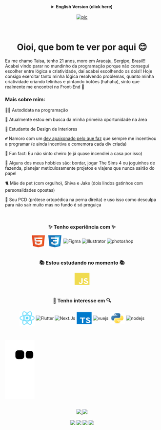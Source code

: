 <!--EN--> 
<details>
  <summary align="center"><strong>English Version (click here)</strong></summary>
  
  <!--GIF-->
  <div align="center"><br>
    <a href = "https://giphy.com/gifs/Pluralsight-computer-technology-coding-L1R1tvI9svkIWwpVYr"><img alt="pic" width="350em" height="200em" title="Credits: Pluralsight" src="https://user-images.githubusercontent.com/61176855/145516952-f1f75741-28ad-4edf-8abc-2aee331c577a.gif"></a>
  </div>
  
  <!--Text and more about me-->
  <h1 align="center"><br>Hey, good to see you here 😊</h1>
  <p>My name is Taisa, I am 21 years old, and I live in Aracaju, Sergipe, Brazil! I ended up in the programming world because I couldn't choose between logic and creativity, so I ended up choosing both! Today I can exercise both my logic solving problems, and my creativity creating screens and painting buttons (hahaha), I feel I really found myself in Front-End 🥰</p>
  
  <h3> More about me:<br></h3>
  <p>👩‍💻 Self-taught in programming</p>
  <p>🎯 I am currently looking for my first opportunity in the area</p>
  <p>🎨 Interior Design Student</p>
  <p>💕 I'm dating a <a href="https://github.com/GabrielF9">passionate developer</a> who has always encouraged me to program (and still encourages and celebrates every div created)</p>
  <p>👃 Fun fact: I can't smell (and I almost burned down the house for it)</p>
  <p>🎈 Some of my hobbies are: embroidery, playing The Sims 4 or farm games, meticulously planning projects and trips that will never get off the ground</p>
  <p>🐈 Pet mom (proudly), Shiva and Jake (two beautiful kittens with opposite personalities)</p>
  <p>🦿 I am disabled people (orthopedic prosthesis in the right leg) and I use this as an excuse not to go out much but deep down it is just laziness</p>
  
<!--Languages and Frameworks with exp, studying and interest-->
<!--Links used: https://devicon.dev/ -->
  <div align="center"><br>
    <h3>✨ I have experience with ✨</h3>
    <img align="center" alt="HTML" title="HTML" height="40" width="50" src="https://raw.githubusercontent.com/devicons/devicon/master/icons/html5/html5-original.svg">
    <img align="center" alt="CSS" title="CSS" height="40" width="50" src="https://raw.githubusercontent.com/devicons/devicon/master/icons/css3/css3-original.svg">
    <img align="center" alt="Figma" title="Figma" height="40" width="50" src="https://cdn.jsdelivr.net/gh/devicons/devicon/icons/figma/figma-original.svg" />
    <img align="center" alt="Illustrator" title="Illustrator" height="40" width="50" src="https://cdn.jsdelivr.net/gh/devicons/devicon/icons/illustrator/illustrator-plain.svg" />
    <img align="center" alt="photoshop" title="Photoshop" height="40" width="50" src="https://cdn.jsdelivr.net/gh/devicons/devicon/icons/photoshop/photoshop-plain.svg" />
  </div>
    
  <div align="center"><br>
    <h3>📚 I am studying at the moment 📚</h3>
    <img align="center" alt="Js" title="JavaScript" height="40" width="50" src="https://raw.githubusercontent.com/devicons/devicon/master/icons/javascript/javascript-plain.svg">
  </div>  
  
  <div align="center"><br>
    <h3>🔎 I am interested in 🔍</h3>
    <img align="center" alt="React" title="React" height="50" width="50" src="https://raw.githubusercontent.com/devicons/devicon/master/icons/react/react-original.svg">
    <img align="center" alt="Flutter" title="Flutter" height="40" width="40" src="https://cdn.jsdelivr.net/gh/devicons/devicon/icons/flutter/flutter-original.svg" />
    <img align="center" alt="Next.Js" title="Next.Js" height="40" width="40" src="https://camo.githubusercontent.com/92ec9eb7eeab7db4f5919e3205918918c42e6772562afb4112a2909c1aaaa875/68747470733a2f2f6173736574732e76657263656c2e636f6d2f696d6167652f75706c6f61642f76313630373535343338352f7265706f7369746f726965732f6e6578742d6a732f6e6578742d6c6f676f2e706e67">
    <img align="center" alt="Ts" title="TypeScript" height="40" width="50" src="https://raw.githubusercontent.com/devicons/devicon/master/icons/typescript/typescript-plain.svg">
    <img align="center" alt="vuejs" title="VueJS" height="40" width="40" src="https://cdn.jsdelivr.net/gh/devicons/devicon/icons/vuejs/vuejs-original.svg" />
    <img align="center" alt="Python" title="Python" height="40" width="50" src="https://raw.githubusercontent.com/devicons/devicon/master/icons/python/python-original.svg">
    <img align="center" alt="nodejs" title="NodeJS" height="50" width="50" src="https://cdn.jsdelivr.net/gh/devicons/devicon/icons/nodejs/nodejs-plain-wordmark.svg"/>
  </div>
  
  
  <div><br></div>
  
##  
  
  <!--Snake-->
  ![Snake animation](https://github.com/taisasoares/taisasoares/blob/output/github-contribution-grid-snake.svg)
  
  <!--Tables of statistics and languages-->
  <!--Links used: https://github.com/anuraghazra/github-readme-stats -->
  <div align="center"><br>
    <a href="https://github.com/taisasoares">
    <img height="180em" src="https://github-readme-stats.vercel.app/api?username=taisasoares&show_icons=true&theme=aura_dark&include_all_commits=true&count_private=true"/>
    <img height="180em" src="https://github-readme-stats.vercel.app/api/top-langs/?username=taisasoares&theme=aura_dark&langs_count=3"/>
  </div>
  
  <div><br></div>
  
  <!--Contact-->
  <!--Links used: https://shields.io/ -->
  <div align="center">
    <a href = "mailto:soares.taisa16@gmail.com"><img src="https://img.shields.io/badge/Gmail-D14836?style=flat&logo=gmail&logoColor=white" target="_blank"></a>
    <a href="https://www.linkedin.com/in/taisasoares"><img src="https://img.shields.io/badge/-LinkedIn-%230077B5?style=flat&logo=linkedin&logoColor=white" target="_blank"></a>
    <a href="https://twitter.com/gnoma_robotica"><img src="https://img.shields.io/badge/Twitter-1DA1F2?style=flat&logo=twitter&logoColor=white" target="_blank"></a>
    <a href="https://www.instagram.com/taisa_semh/"><img src="https://img.shields.io/badge/-Instagram-%23E4405F?style=flat&logo=instagram&logoColor=white" target="_blank"></a>
  </div>
 
------------------------------------------------------------------------------------------------------------------------------------------------------------------
</details>
 
  
 <!--PT-BR--> 
 <!--GIF-->
  <div align="center"><br>
    <a href = "https://giphy.com/gifs/Pluralsight-computer-technology-coding-L1R1tvI9svkIWwpVYr"><img alt="pic" width="350em" height="200em" title="Credits: Pluralsight" src="https://user-images.githubusercontent.com/61176855/145516952-f1f75741-28ad-4edf-8abc-2aee331c577a.gif"></a>
  </div>
  
  <!--Textinho e mais sobre mim-->
  <h1 align="center"><br>Oioi, que bom te ver por aqui 😊</h1>
  <p>Eu me chamo Taisa, tenho 21 anos, moro em Aracaju, Sergipe, Brasil!! Acabei vindo parar no mundinho da programação porque não consegui escolher entre lógica e criatividade, daí acabei escolhendo os dois!! Hoje consigo exercitar tanto minha lógica resolvendo problemas, quanto minha criatividade criando telinhas e pintando botões (hahaha), sinto que realmente me encontrei no Front-End 🥰</p>
  
  <h3> Mais sobre mim:<br></h3>
  <p>👩‍💻 Autodidata na programação</p>
  <p>🎯 Atualmente estou em busca da minha primeira oportunidade na área</p>
  <p>🎨 Estudante de Design de Interiores</p>
  <p>💕 Namoro com um <a href="https://github.com/GabrielF9">dev apaixonado pelo que faz</a> que sempre me incentivou a programar (e ainda incentiva e comemora cada div criada)</p>
  <p>👃 Fun fact: Eu não sinto cheiro (e já quase incendiei a casa por isso)</p>
  <p>🎈 Alguns dos meus hobbies são: bordar, jogar The Sims 4 ou joguinhos de fazenda, planejar meticulosamente projetos e viajens que nunca sairão do papel</p>
  <p>🐈 Mãe de pet (com orgulho), Shiva e Jake (dois lindos gatinhos com personalidades opostas)</p>
  <p>🦿 Sou PCD (prótese ortopédica na perna direita) e uso isso como desculpa para não sair muito mas no fundo é só preguiça</p>
  
<!--Linguagens e Frameworks com exp, estudando e interesse-->
<!--Links usados: https://devicon.dev/ -->
  <div align="center"><br>
    <h3>✨ Tenho experiência com ✨</h3>
    <img align="center" alt="HTML" title="HTML" height="40" width="50" src="https://raw.githubusercontent.com/devicons/devicon/master/icons/html5/html5-original.svg">
    <img align="center" alt="CSS" title="CSS" height="40" width="50" src="https://raw.githubusercontent.com/devicons/devicon/master/icons/css3/css3-original.svg">
    <img align="center" alt="Figma" title="Figma" height="40" width="50" src="https://cdn.jsdelivr.net/gh/devicons/devicon/icons/figma/figma-original.svg" />
    <img align="center" alt="Illustrator" title="Illustrator" height="40" width="50" src="https://cdn.jsdelivr.net/gh/devicons/devicon/icons/illustrator/illustrator-plain.svg" />
    <img align="center" alt="photoshop" title="Photoshop" height="40" width="50" src="https://cdn.jsdelivr.net/gh/devicons/devicon/icons/photoshop/photoshop-plain.svg" />
  </div>
    
  <div align="center"><br>
    <h3>📚 Estou estudando no momento 📚</h3>
    <img align="center" alt="Js" title="JavaScript" height="40" width="50" src="https://raw.githubusercontent.com/devicons/devicon/master/icons/javascript/javascript-plain.svg">
  </div>  
  
  <div align="center"><br>
    <h3>🔎 Tenho interesse em 🔍</h3>
    <img align="center" alt="React" title="React" height="50" width="50" src="https://raw.githubusercontent.com/devicons/devicon/master/icons/react/react-original.svg">
    <img align="center" alt="Flutter" title="Flutter" height="40" width="40" src="https://cdn.jsdelivr.net/gh/devicons/devicon/icons/flutter/flutter-original.svg" />
    <img align="center" alt="Next.Js" title="Next.Js" height="40" width="40" src="https://camo.githubusercontent.com/92ec9eb7eeab7db4f5919e3205918918c42e6772562afb4112a2909c1aaaa875/68747470733a2f2f6173736574732e76657263656c2e636f6d2f696d6167652f75706c6f61642f76313630373535343338352f7265706f7369746f726965732f6e6578742d6a732f6e6578742d6c6f676f2e706e67">
    <img align="center" alt="Ts" title="TypeScript" height="40" width="50" src="https://raw.githubusercontent.com/devicons/devicon/master/icons/typescript/typescript-plain.svg">
    <img align="center" alt="vuejs" title="VueJS" height="40" width="40" src="https://cdn.jsdelivr.net/gh/devicons/devicon/icons/vuejs/vuejs-original.svg" />
    <img align="center" alt="Python" title="Python" height="40" width="50" src="https://raw.githubusercontent.com/devicons/devicon/master/icons/python/python-original.svg">
    <img align="center" alt="nodejs" title="NodeJS" height="50" width="50" src="https://cdn.jsdelivr.net/gh/devicons/devicon/icons/nodejs/nodejs-plain-wordmark.svg"/>
  </div>
  
  
  <div><br></div>
  
##  
  
  <!--Cobrinha-->
  ![Snake animation](https://github.com/taisasoares/taisasoares/blob/output/github-contribution-grid-snake.svg)
  
  <!--Quadros de estastísticas e linguagens-->
  <!--Links usados: https://github.com/anuraghazra/github-readme-stats -->
  <div align="center"><br>
    <a href="https://github.com/taisasoares">
    <img height="180em" src="https://github-readme-stats.vercel.app/api?username=taisasoares&show_icons=true&theme=aura_dark&include_all_commits=true&count_private=true&locale=pt-br"/>
    <img height="180em" src="https://github-readme-stats.vercel.app/api/top-langs/?username=taisasoares&theme=aura_dark&locale=pt-br&langs_count=3"/>
  </div>
  
  <div><br></div>
  
  <!--Contato-->
  <!--Links usados: https://shields.io/ -->
  <div align="center">
    <a href = "mailto:soares.taisa16@gmail.com"><img src="https://img.shields.io/badge/Gmail-D14836?style=flat&logo=gmail&logoColor=white" target="_blank"></a>
    <a href="https://www.linkedin.com/in/taisasoares"><img src="https://img.shields.io/badge/-LinkedIn-%230077B5?style=flat&logo=linkedin&logoColor=white" target="_blank"></a>
    <a href="https://twitter.com/gnoma_robotica"><img src="https://img.shields.io/badge/Twitter-1DA1F2?style=flat&logo=twitter&logoColor=white" target="_blank"></a>
    <a href="https://www.instagram.com/taisa_semh/"><img src="https://img.shields.io/badge/-Instagram-%23E4405F?style=flat&logo=instagram&logoColor=white" target="_blank"></a>
  </div>
